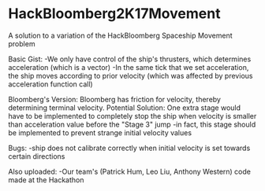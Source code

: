 # HackBloomberg2K17Movement
A solution to a variation of the HackBloomberg Spaceship Movement problem

Basic Gist:
-We only have control of the ship's thrusters, which determines acceleration (which is a vector)
-In the same tick that we set acceleration, the ship moves according to prior velocity (which was affected by previous acceleration function call)

Bloomberg's Version: Bloomberg has friction for velocity, thereby determining terminal velocity.
Potential Solution: One extra stage would have to be implemented to completely stop the ship when velocity is smaller than acceleration value before the "Stage 3" jump
-in fact, this stage should be implemented to prevent strange initial velocity values

Bugs:
  -ship does not calibrate correctly when initial velocity is set towards certain directions

Also uploaded:
  -Our team's (Patrick Hum, Leo Liu, Anthony Western) code made at the Hackathon
